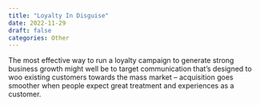 ```yaml
---
title: "Loyalty In Disguise"
date: 2022-11-29
draft: false
categories: Other
---
```


The most effective way to run a loyalty campaign to generate strong business growth might well be to target communication that’s designed to woo existing customers towards the mass market – acquisition goes smoother when people expect great treatment and experiences as a customer.

